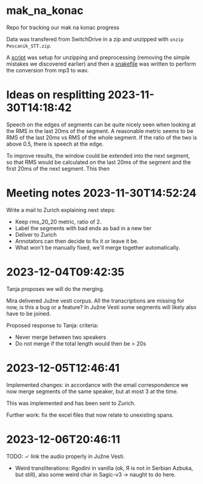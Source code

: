 # mak_na_konac
Repo for tracking our mak na konac progress



Data was transfered from SwitchDrive in a zip and unzipped with `unzip Pescanik_STT.zip`.

A [script](0_prepare_data.py) was setup for unzipping and preprocessing (removing the simple mistakes we discovered earlier) and then a [snakefile](Snakefile) was written to perform the conversion from mp3 to wav.

#  Ideas on resplitting 2023-11-30T14:18:42

Speech on the edges of segments can be quite nicely seen when looking at the RMS in the last 20ms of the segment. A reasonable metric seems to be RMS of the last 20ms vs RMS of the whole segment. If the ratio of the two is above 0.5, there is speech at the edge.

To improve results, the window could be extended into the next segment, so that RMS would be calculated on the last 20ms of the segment and the first 20ms of the next segment. This then 

# Meeting notes 2023-11-30T14:52:24
Write a mail to Zurich explaining next steps:
* Keep rms_20_20 metric, ratio of 2.
* Label the segments with bad ends  as bad in a new tier
* Deliver to Zurich
* Annotators can then decide to fix it or leave it be.
* What won't be manually fixed, we'll merge together automatically.

# 2023-12-04T09:42:35
Tanja proposes we will do the merging.

Mira delivered Južne vesti corpus. All the transcriptions are missing for now, is this a bug or a feature? In Južne Vesti some segments will likely also have to be joined.

Proposed response to Tanja: criteria:
* Never merge between two speakers
* Do not merge if the total length would then be > 20s

# 2023-12-05T12:46:41

Implemented changes: in accordance with the email correspondence we now merge segments of the same speaker, but at most 3 at the time.

This was implemented and has been sent to Zurich. 

Further work: fix the excel files that now relate to unexisting spans.

# 2023-12-06T20:46:11

TODO:
✓ link the audio properly in Južne Vesti.
* Weird transliterations:   Яgodini in vanilla (ok, Я is not in Serbian Azbuka, but still), also some weird char in Sagic-v3 -> naught to do here.